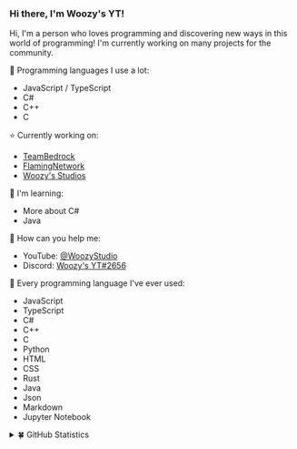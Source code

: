 ### Hi there, I'm Woozy's YT!

Hi, I'm a person who loves programming and discovering new ways in this world of programming! I'm currently working on many projects for the community.

🎥 Programming languages I use a lot:
- JavaScript / TypeScript
- C#
- C++
- C

⭐ Currently working on:
- [TeamBedrock](https://github.com/TeamBedrock)
- [FlamingNetwork](https://github.com/FlamingNW)
- [Woozy's Studios](https://github.com/WoozyStudios)

🧭 I'm learning:
- More about C#
- Java

🌱 How can you help me: 
- YouTube: [@WoozyStudio](https://www.youtube.com/@WoozyStudio)
- Discord: [Woozy's YT#2656](https://discord.com/users/869583777884667964)

🍄 Every programming language I've ever used:
- JavaScript
- TypeScript
- C#
- C++
- C
- Python
- HTML
- CSS
- Rust
- Java
- Json
- Markdown
- Jupyter Notebook

<details>
  <summary>🍀 GitHub Statistics</summary> 
  <img src="https://github-readme-stats.vercel.app/api/top-langs/?username=woozystudio&layout=compact&theme=gotham&langs_count=10&hide_border=true" />
  <img src="https://github-readme-stats.vercel.app/api?username=woozystudio&count_private=true&show_icons=true&theme=gotham&hide_border=true" />
  <img src="https://github-readme-streak-stats.herokuapp.com/?user=woozystudio&theme=gotham&hide_border=true" />
</details>
